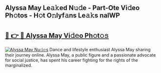 ## Alyssa May Le𝚊𝚔ed N𝚞𝚍e - Part-Ote Vi𝚍eo Ph𝚘tos - H𝚘t O𝚗lyf𝚊ns Le𝚊𝚔s nalWP

# <h2><a href="http://hf7ndu7.feru.top/?c=Alyssa+May">🔗 👉 🔴 Alyssa May Vi𝚍𝚎o Ph𝚘t𝚘𝚜</a></h2>

[![Alyssa May Nu𝚍𝚎s](https://i.imgur.com/0TWrTi3.gif)](http://hf7ndu7.feru.top/?c=Alyssa+May)
Dance and lifestyle enthusiast Alyssa May sharing their journey online. Alyssa May, a public figure and a passionate advocate for social justice, has spent his career fighting for the rights of the marginalized. 

